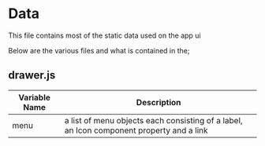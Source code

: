 # Data
This file contains most of the static data used on the app ui

Below are the various files and what is contained in the;


## drawer.js
Variable Name   | Description
--------------- | -----------
menu            | a list of menu objects each consisting of a label, an Icon component property and a link